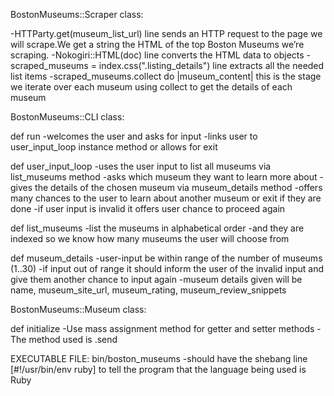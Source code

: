 BostonMuseums::Scraper class:

-HTTParty.get(museum_list_url) line sends an HTTP request to the page we will scrape.We get a string the HTML of the top Boston Museums we’re scraping.
-Nokogiri::HTML(doc) line converts the HTML data to objects
-scraped_museums = index.css(".listing_details") line extracts all the needed list items
-scraped_museums.collect do |museum_content| this is the stage we iterate over each museum using collect to get the details of each museum

BostonMuseums::CLI class:

def run 
-welcomes the user and asks for input
-links user to user_input_loop instance method or allows for exit

def user_input_loop
-uses the user input to list all museums via list_museums method
-asks which museum they want to learn more about
-gives the details of the chosen museum via museum_details method
-offers many chances to the user to learn about another museum or exit if they are done
-if user input is invalid it offers user chance to proceed again

def list_museums
-list the museums in alphabetical order
-and they are indexed so we know how many museums the user will choose from

def museum_details
-user-input be within range of the number of museums (1..30)
-if input out of range it should inform the user of the invalid input and give them another chance to input again
-museum details given will be name, museum_site_url, museum_rating, museum_review_snippets

BostonMuseums::Museum class:

def initialize
-Use mass assignment method for getter and setter methods
-The method used is .send

EXECUTABLE FILE: bin/boston_museums
-should have the shebang line [#!/usr/bin/env ruby] to tell the program that the language being used is Ruby
